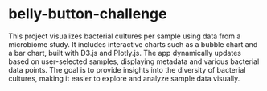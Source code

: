 # belly-button-challenge
This project visualizes bacterial cultures per sample using data from a microbiome study. It includes interactive charts such as a bubble chart and a bar chart, built with D3.js and Plotly.js. The app dynamically updates based on user-selected samples, displaying metadata and various bacterial data points. The goal is to provide insights into the diversity of bacterial cultures, making it easier to explore and analyze sample data visually.
